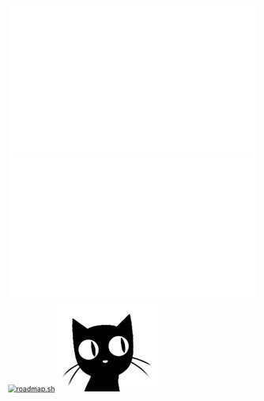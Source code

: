 
![](https://raw.githubusercontent.com/ka0un/profilestats/master/generated/overview.svg#gh-dark-mode-only) ![](https://raw.githubusercontent.com/ka0un/profilestats/master/generated/languages.svg#gh-dark-mode-only) 
[![roadmap.sh](https://api.roadmap.sh/v1-badge/wide/644a81e7e27257737498eefa?variant=dark)](https://roadmap.sh/u/kasun) ![](https://github.com/ka0un/CalC/blob/main/cat.gif?raw=true)




